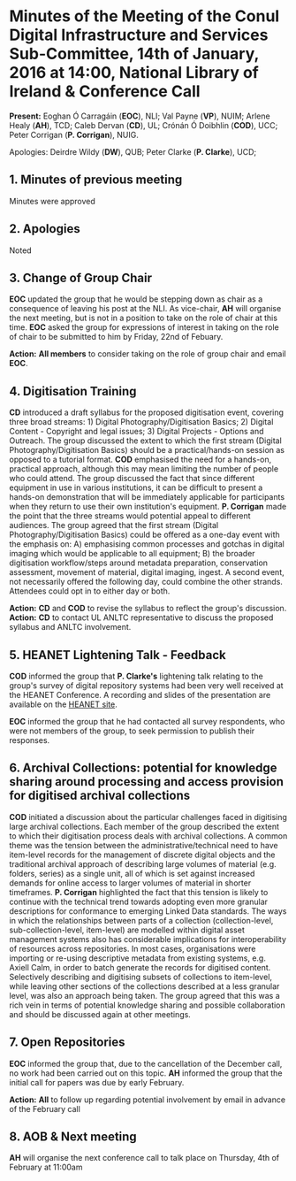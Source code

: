 # Minutes of the Meeting of the Conul Digital Infrastructure and Services Sub-Committee, 14th of January, 2016 at 14:00, National Library of Ireland & Conference Call

**Present:** Eoghan Ó Carragáin (**EOC**), NLI;  Val Payne (**VP**), NUIM; Arlene Healy (**AH**), TCD; Caleb Dervan (**CD**), UL; Crónán Ó Doibhlin (**COD**), UCC; Peter Corrigan (**P. Corrigan**), NUIG.

Apologies:   Deirdre Wildy (**DW**), QUB; Peter Clarke (**P. Clarke**), UCD;

## 1. Minutes of previous meeting

Minutes were approved

## 2. Apologies

Noted

## 3. Change of Group Chair

**EOC** updated the group that he would be stepping down as chair as a consequence of leaving his post at the NLI. As vice-chair, **AH** will organise the next meeting, but is not in a position to take on the role of chair at this time. **EOC** asked the group for expressions of interest in taking on the role of chair to be submitted to him by Friday, 22nd of Febuary.

**Action:** **All members** to consider taking on the role of group chair and email **EOC**.

## 4. Digitisation Training

**CD** introduced a draft syllabus for the proposed digitisation event, covering three broad streams: 1) Digital Photography/Digitisation Basics; 2) Digital Content - Copyright and legal issues; 3) Digital Projects - Options and Outreach. The group discussed the extent to which the first stream (Digital Photography/Digitisation Basics) should be a practical/hands-on session as opposed to a tutorial format. **COD** emphasised the need for a hands-on, practical approach, although this may mean limiting the number of people who could attend. The group discussed the fact that since different equipment in use in various institutions, it can be difficult to present a hands-on demonstration that will be immediately applicable for participants when they return to use their own institution's equipment. **P. Corrigan** made the point that the three streams would potential appeal to different audiences. The group agreed that the first stream (Digital Photography/Digitisation Basics) could be offered as a one-day event with the emphasis on: A) emphasising common processes and gotchas in digital imaging which would be applicable to all equipment; B) the broader digitisation workflow/steps around metadata preparation, conservation assessment, movement of material, digital imaging, ingest. A second event, not necessarily offered the following day, could combine the other strands. Attendees could opt in to either day or both.

**Action:** **CD** and **COD** to revise the syllabus to reflect the group's discussion.
**Action:** **CD** to contact UL ANLTC representative to discuss the proposed syllabus and ANLTC involvement.

## 5. HEANET Lightening Talk - Feedback

**COD** informed the group that **P. Clarke's** lightening talk relating to the group's survey of digital repository systems had been very well received at the HEANET Conference. A recording and slides of the presentation are available on the [HEANET site](http://www.heanet.ie/conferences/2015/talks/id/198).

**EOC** informed the group that he had contacted all survey respondents, who were not members of the group, to seek permission to publish their responses.

## 6. Archival Collections: potential for knowledge sharing around processing and access provision for digitised archival collections

**COD** initiated a discussion about the particular challenges faced in digitising large archival collections. Each member of the group described the extent to which their digitisation process deals with archival collections. A common theme was the tension between the administrative/technical need to have item-level records for the management of discrete digital objects and the traditional archival approach of describing large volumes of material (e.g. folders, series) as a single unit, all of which is set against increased demands for online access to larger volumes of material in shorter timeframes. **P. Corrigan** highlighted the fact that this tension is likely to continue with the technical trend towards adopting even more granular descriptions for conformance to emerging Linked Data standards. The ways in which the relationships between parts of a collection (collection-level, sub-collection-level, item-level) are modelled within digital asset management systems also has considerable implications for interoperability of resources across repositories. In most cases, organisations were importing or re-using descriptive metadata from existing systems, e.g. Axiell Calm, in order to batch generate the records for digitised content. Selectively describing and digitising subsets of collections to item-level, while leaving other sections of the collections described at a less granular level, was also an approach being taken. The group agreed that this was a rich vein in terms of potential knowledge sharing and possible collaboration and should be discussed again at other meetings.

## 7. Open Repositories

**EOC** informed the group that, due to the cancellation of the December call, no work had been carried out on this topic. **AH** informed the group that the initial call for papers was due by early February.

**Action:** **All** to follow up regarding potential involvement by email in advance of the February call

## 8. AOB & Next meeting

**AH** will organise the next conference call to talk place on Thursday, 4th of February at 11:00am
